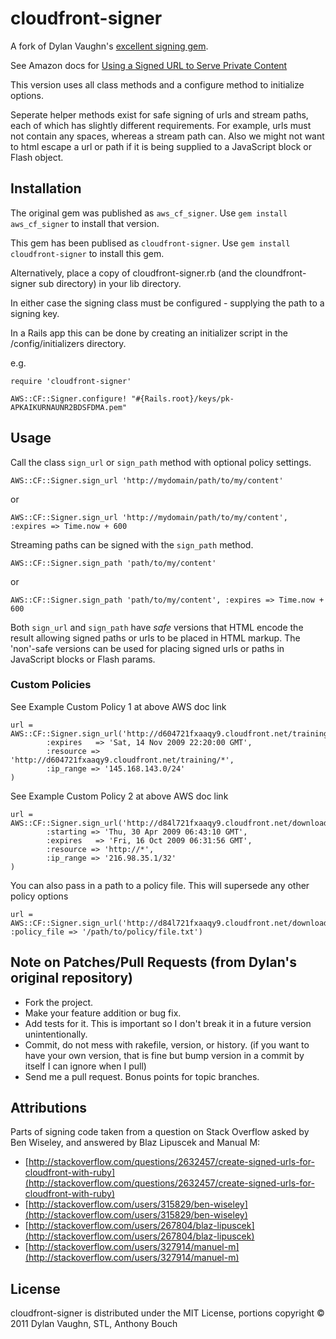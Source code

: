 cloudfront-signer
=================

A fork of Dylan Vaughn's [excellent signing gem](https://github.com/stlondemand/aws_cf_signer). 

See Amazon docs for [Using a Signed URL to Serve Private Content](http://docs.amazonwebservices.com/AmazonCloudFront/latest/DeveloperGuide/index.html?PrivateContent.html)

This version uses all class methods and a configure method to initialize options.

Seperate helper methods exist for safe signing of urls and stream paths, each of which has slightly different requirements. For example, urls must not contain any spaces, whereas a stream path can. Also we might not want to html escape a url or path if it is being supplied to a JavaScript block or Flash object.

Installation
------------

The original gem was published as `aws_cf_signer`. Use `gem install aws_cf_signer` to install that version.

This gem has been publised as `cloudfront-signer`. Use `gem install cloudfront-signer` to install this gem. 

Alternatively, place a copy of cloudfront-signer.rb (and the cloundfront-signer sub directory) in your lib directory.

In either case the signing class must be configured - supplying the path to a signing key.

In a Rails app this can be done by creating an initializer script in the /config/initializers directory.

e.g. 

    require 'cloudfront-signer'

    AWS::CF::Signer.configure! "#{Rails.root}/keys/pk-APKAIKURNAUNR2BDSFDMA.pem"


Usage
-----

Call the class `sign_url` or `sign_path` method with optional policy settings.

    AWS::CF::Signer.sign_url 'http://mydomain/path/to/my/content'

or 

    AWS::CF::Signer.sign_url 'http://mydomain/path/to/my/content', :expires => Time.now + 600

Streaming paths can be signed with the `sign_path` method.

    AWS::CF::Signer.sign_path 'path/to/my/content'

or 

    AWS::CF::Signer.sign_path 'path/to/my/content', :expires => Time.now + 600


Both `sign_url` and `sign_path` have _safe_ versions that HTML encode the result allowing signed paths or urls to be placed in HTML markup. The 'non'-safe versions can be used for placing signed urls or paths in JavaScript blocks or Flash params.


### Custom Policies

See Example Custom Policy 1 at above AWS doc link

    url = AWS::CF::Signer.sign_url('http://d604721fxaaqy9.cloudfront.net/training/orientation.avi',
            :expires   => 'Sat, 14 Nov 2009 22:20:00 GMT',
            :resource => 'http://d604721fxaaqy9.cloudfront.net/training/*',
            :ip_range => '145.168.143.0/24'
    )

See Example Custom Policy 2 at above AWS doc link

    url = AWS::CF::Signer.sign_url('http://d84l721fxaaqy9.cloudfront.net/downloads/pictures.tgz',
            :starting => 'Thu, 30 Apr 2009 06:43:10 GMT',
            :expires   => 'Fri, 16 Oct 2009 06:31:56 GMT',
            :resource => 'http://*',
            :ip_range => '216.98.35.1/32'
    )

You can also pass in a path to a policy file. This will supersede any other policy options

    url = AWS::CF::Signer.sign_url('http://d84l721fxaaqy9.cloudfront.net/downloads/pictures.tgz', :policy_file => '/path/to/policy/file.txt')


Note on Patches/Pull Requests (from Dylan's original repository)
----------------------------------------------------------------

* Fork the project.
* Make your feature addition or bug fix.
* Add tests for it. This is important so I don't break it in a
future version unintentionally.
* Commit, do not mess with rakefile, version, or history.
(if you want to have your own version, that is fine but bump version in a commit by itself I can ignore when I pull)
* Send me a pull request. Bonus points for topic branches.

Attributions
------------

Parts of signing code taken from a question on Stack Overflow asked by Ben Wiseley, and answered by Blaz Lipuscek and Manual M:

* [http://stackoverflow.com/questions/2632457/create-signed-urls-for-cloudfront-with-ruby](http://stackoverflow.com/questions/2632457/create-signed-urls-for-cloudfront-with-ruby)
* [http://stackoverflow.com/users/315829/ben-wiseley](http://stackoverflow.com/users/315829/ben-wiseley)
* [http://stackoverflow.com/users/267804/blaz-lipuscek](http://stackoverflow.com/users/267804/blaz-lipuscek)
* [http://stackoverflow.com/users/327914/manuel-m](http://stackoverflow.com/users/327914/manuel-m)

License
-------

cloudfront-signer is distributed under the MIT License, portions copyright © 2011 Dylan Vaughn, STL, Anthony Bouch

